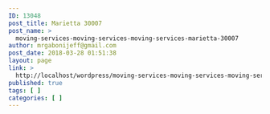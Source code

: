 ```yaml
---
ID: 13048
post_title: Marietta 30007
post_name: >
  moving-services-moving-services-moving-services-marietta-30007
author: mrgabonijeff@gmail.com
post_date: 2018-03-28 01:51:38
layout: page
link: >
  http://localhost/wordpress/moving-services-moving-services-moving-services-marietta-30007/
published: true
tags: [ ]
categories: [ ]
---
```

